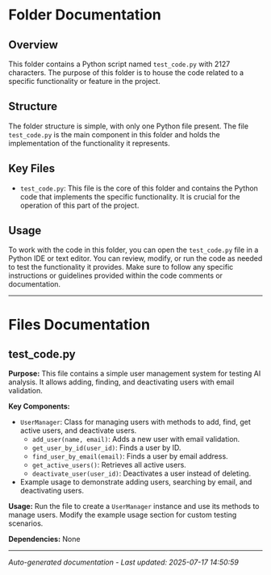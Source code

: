 # Folder Documentation

## Overview
This folder contains a Python script named `test_code.py` with 2127 characters. The purpose of this folder is to house the code related to a specific functionality or feature in the project.

## Structure
The folder structure is simple, with only one Python file present. The file `test_code.py` is the main component in this folder and holds the implementation of the functionality it represents.

## Key Files
- `test_code.py`: This file is the core of this folder and contains the Python code that implements the specific functionality. It is crucial for the operation of this part of the project.

## Usage
To work with the code in this folder, you can open the `test_code.py` file in a Python IDE or text editor. You can review, modify, or run the code as needed to test the functionality it provides. Make sure to follow any specific instructions or guidelines provided within the code comments or documentation.

---

# Files Documentation

## test_code.py

**Purpose:** This file contains a simple user management system for testing AI analysis. It allows adding, finding, and deactivating users with email validation.

**Key Components:**
- `UserManager`: Class for managing users with methods to add, find, get active users, and deactivate users.
  - `add_user(name, email)`: Adds a new user with email validation.
  - `get_user_by_id(user_id)`: Finds a user by ID.
  - `find_user_by_email(email)`: Finds a user by email address.
  - `get_active_users()`: Retrieves all active users.
  - `deactivate_user(user_id)`: Deactivates a user instead of deleting.
- Example usage to demonstrate adding users, searching by email, and deactivating users.

**Usage:** Run the file to create a `UserManager` instance and use its methods to manage users. Modify the example usage section for custom testing scenarios.

**Dependencies:** None

---
*Auto-generated documentation - Last updated: 2025-07-17 14:50:59*
